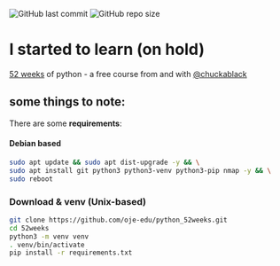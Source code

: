 ![GitHub last commit](https://img.shields.io/github/last-commit/oje-edu/python_52weeks) ![GitHub repo size](https://img.shields.io/github/repo-size/oje-edu/python_52weeks)

# I started to learn (on hold)

[52 weeks](https://my.thisisit.io/p/52-weeks-of-python) of python - a free course from and with [@chuckablack](https://twitter.com/chuckablack)

## some things to note:

There are some **requirements**:

#### Debian based

```bash
sudo apt update && sudo apt dist-upgrade -y && \
sudo apt install git python3 python3-venv python3-pip nmap -y && \
sudo reboot
```

### Download & venv (Unix-based)

```bash
git clone https://github.com/oje-edu/python_52weeks.git
cd 52weeks
python3 -m venv venv
. venv/bin/activate
pip install -r requirements.txt
```
